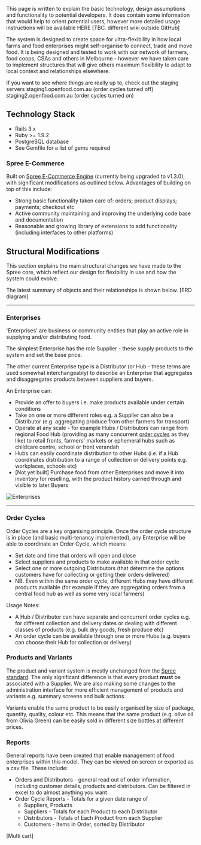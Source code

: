 This page is written to explain the basic technology, design assumptions and functionality to potential developers. It does contain some information that would help to orient potential users, however more detailed usage instructions will be available HERE [TBC. different wiki outside GitHub]

The system is designed to create space for ultra-flexibility in how local farms and food enterprises might self-organise to connect, trade and move food. It is being designed and tested to work with our network of farmers, food coops, CSAs and others in Melbourne - however we have taken care to implement structures that will give others maximum flexibility to adapt to local context and relationships elsewhere.

If you want to see where things are really up to, check out the staging servers
staging1.openfood.com.au (order cycles turned off)
staging2.openfood.com.au (order cycles turned on)

## Technology Stack <a id="TechStack">

*  Rails 3.x
*  Ruby >= 1.9.2
*  PostgreSQL database
*  See Gemfile for a list of gems required

### Spree E-Commerce
Built on [Spree E-Commerce Engine](http://spreecommerce.com/) (currently being upgraded to v1.3.0), with significant modifications as outlined below. Advantages of building on top of this include:
* Strong basic functionality taken care of: orders; product displays; payments; checkout etc
* Active community maintaining and improving the underlying code base and documentation
* Reasonable and growing library of extensions to add functionality (including interfaces to other platforms)

## Structural Modifications <a id="Structure">

This section explains the main structural changes we have made to the Spree core, which reflect our design for flexibility in use and how the system could evolve.

The latest summary of objects and their relationships is shown below.
[ERD diagram]

***
### Enterprises <a id="Enterprises">

'Enterprises' are business or community entities that play an active role in supplying and/or distributing food. 

The simplest Enterprise has the role Supplier - these supply products to the system and set the base price.

The other current Enterprise type is a Distributor (or Hub - these terms are used somewhat interchangeably) 
to describe an Enterprise that aggregates and disaggregates products between suppliers and buyers.

An Enterprise can: 
*  Provide an offer to buyers i.e. make products available under certain conditions
*  Take on one or more different roles e.g. a Supplier can also be a Distributor (e.g. aggregating produce from other farmers for transport) 
*  Operate at any scale - for example Hubs / Distributors can range from regional Food Hub (providing as many concurrent [order cycles](#ordercycles) as they like) to retail fronts, farmers' markets or ephemeral hubs such as childcare centre, school or front verandah
*  Hubs can easily coordinate distribution to other Hubs (i.e. if a Hub coordinates distribution to a range of collection or delivery points e.g. workplaces, schools etc)
*  [Not yet built] Purchase food from other Enterprises and move it into inventory for reselling, with the product history carried through and visible to later Buyers

![Enterprises](http://openfoodweb.org/foundation/wp-content/uploads/2013/02/Enterprises-1.png)

***
### Order Cycles <a id="ordercycles">

Order Cycles are a key organising principle. Once the order cycle structure is in place (and basic multi-tenancy implemented), any Enterprise will be able to coordinate an Order Cycle, which means:
*  Set date and time that orders will open and close
*  Select suppliers and products to make available in that order cycle
*  Select one or more outgoing Distributors (that determine the options customers have for collecting or getting their orders delivered)
*  NB. Even within the same order cycle, different Hubs may have different products available (for example if they are aggregating orders from a central food hub as well as some very local farmers)

Usage Notes:
*  A Hub / Distributor can have separate and concurrent order cycles e.g. for different collection and delivery dates or dealing with different classes of products (e.g. bulk dry goods, fresh produce etc)
*  An order cycle can be available through one or more Hubs (e.g. buyers can choose their Hub for collection or delivery)
 
### Products and Variants <a id="Products">

The product and variant system is mostly unchanged from the [Spree standard](http://guides.spreecommerce.com/products_and_variants.html). The only significant difference is that every product **must** be associated with a Supplier. We are also making some changes to the administration interface for more efficient management of products and variants e.g. summary screens and bulk actions. 

Variants enable the same product to be easily organised by size of package, quantity, quality, colour etc. This means that the same product (e.g. olive oil from Olivia Green) can be easily sold in different size bottles at different prices.

### Reports <a id="Reports">

General reports have been created that enable management of food enterprises within this model. They can be viewed on screen or exported as a csv file. These include:
* Orders and Distributors - general read out of order information, including customer details, products and distributors. Can be filtered in excel to do almost anything you want
* Order Cycle Reports - Totals for a given date range of
  - Suppliers, Products
  - Suppliers - Totals for each Product to each Distributor
  - Distributors - Totals of Each Product from each Supplier
  - Customers - Items in Order, sorted by Distributor
 
[Multi cart]
